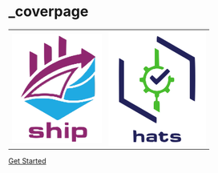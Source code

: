 # \_coverpage

|  |  |
| :--- | :--- |
| ![](.gitbook/assets/ship_icon.png) | ![](.gitbook/assets/hats_icon.png) |

[Get Started](_coverpage.md#/?id=ships-and-hats)

